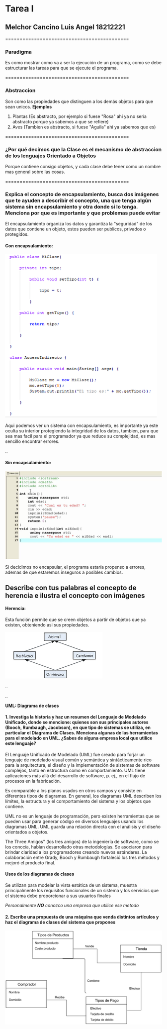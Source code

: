 # Tarea I

## Melchor Cancino Luis Angel 18212221

===========================================

### Paradigma

Es como mostrar como va a ser la ejecución de un programa, como se debe estructurar las tareas para que se ejecute el programa.

===========================================

### Abstraccion

Son como las propiedades que distinguen a los demás objetos para que sean unicos.
**Ejemplos**

1. Plantas (Es abstracto, por ejemplo si fuese "Rosa" ahi ya no sería abstracto porque ya sabemos a que se refiere)
2. Aves (Tambien es abstracto, si fuese "Aguila" ahi ya sabemos que es)

===========================================

### ¿Por qué decimos que la Clase es el mecanismo de abstraccion de los lenguajes Orientado a Objetos

Porque contiene consigo objetos, y cada clase debe tener como un nombre mas general sobre las cosas.

===========================================

### Explica el concepto de encapsulamiento, busca dos imágenes que te ayuden a describir el concepto, una que tenga algún sistema sin encapsulamiento y otra donde si lo tenga. Menciona por que es importante y que problemas puede evitar

El encapsulamiento organiza los datos y garantiza la "seguridad" de los datos que contiene un objeto, estos pueden ser publicos, privados o protegidos.

#### Con encapsulamiento:

![Con Encapsulamiento](./Tarea1/Imagenes/conn.PNG "Con encapsulamiento")

Aqui podemos ver un sistema con encapsulamiento, es importante ya este oculta su interior protegiendo la integridad de los datos, tambien, para que sea mas facil para el programador ya que reduce su complejidad, es mas sencillo encontrar errores.

..

#### Sin encapsulamiento:

![Sin Encapsulamiento](./Tarea1/Imagenes/sin.jpg "Sin encapsulamiento")

Si decidimos no encapsular, el programa estaría propenso a errores, ademas de que estaremos inseguros a posibles cambios.

## Describe con tus palabras el concepto de herencia e ilustra el concepto con imágenes

#### Herencia:

Esta función permite que se creen objetos a partir de objetos que ya existen, obteniendo asi sus propiedades.

![Herencia](./Tarea1/Imagenes/herencia.gif "Herencia")

..

.. 

**UML: Diagrama de clases**

#### 1. Investiga la historia y haz un resumen del Lenguaje de Modelado Unificado, donde se mencione: quienes son sus principales autores (Booch, Rumbaugh, Jacobson), en que tipo de sistemas se utiliza, en particular el Diagrama de Clases. Menciona algunas de las herramientas para el modelado en UML. ¿Sabes de alguna empresa local que utilice este lenguaje?

El Lenguaje Unificado de Modelado (UML) fue creado para forjar un lenguaje de modelado visual común y semántica y sintácticamente rico para la arquitectura, el diseño y la implementación de sistemas de software complejos, tanto en estructura como en comportamiento. UML tiene aplicaciones más allá del desarrollo de software, p. ej., en el flujo de procesos en la fabricación.

Es comparable a los planos usados en otros campos y consiste en diferentes tipos de diagramas. En general, los diagramas UML describen los límites, la estructura y el comportamiento del sistema y los objetos que contiene.

UML no es un lenguaje de programación, pero existen herramientas que se pueden usar para generar código en diversos lenguajes usando los diagramas UML. UML guarda una relación directa con el análisis y el diseño orientados a objetos.

The Three Amigos" (los tres amigos) de la ingeniería de software, como se los conocía, habían desarrollado otras metodologías. Se asociaron para brindar claridad a los programadores creando nuevos estándares. La colaboración entre Grady, Booch y Rumbaugh fortaleció los tres métodos y mejoró el producto final.

#### Usos de los diagramas de clases

Se utilizan para modelar la vista estática de un sistema, muestra principalmente los requisitos funcionales de un sistema y los servicios que el sistema debe proporcionar a sus usuarios finales

*Personalmente* ***NO*** *conozco una empresa que utilice ese metodo*

#### 2. Escribe una propuesta de una máquina que venda distintos artículos y haz el diagrama de clases del sistema que propones

![Diagrama de clases](./Tarea1/Imagenes/ultima.png "Diagrama de clases")